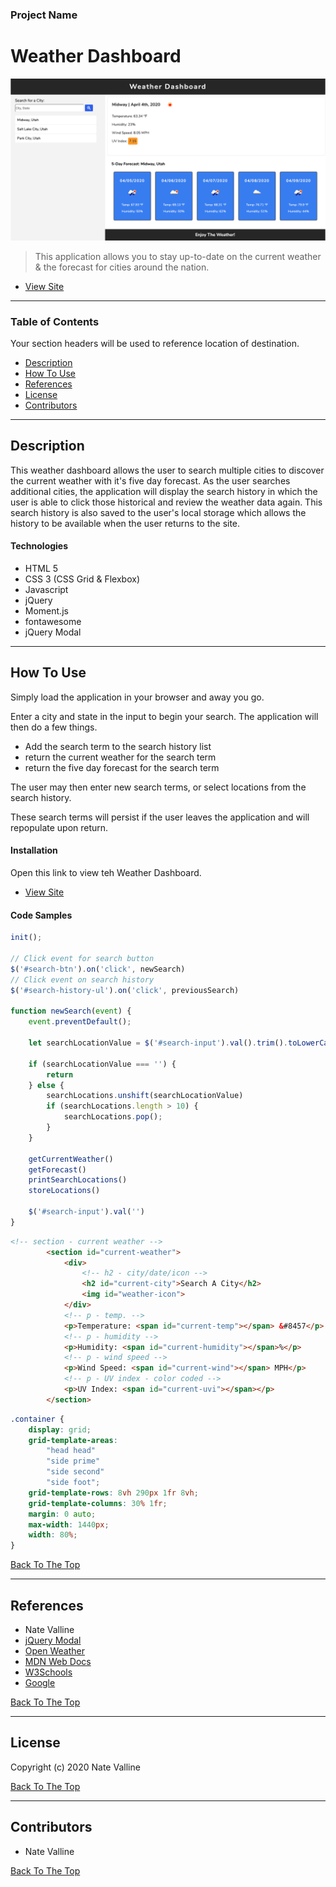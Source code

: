 ### Project Name

# Weather Dashboard

<img src="./assets/img/weather-dashboard.png" alt="Weather Dashboard Image" width="600px">

> This application allows you to stay up-to-date on the current weather & the forecast for cities around the nation.  

- [View Site](https://nvalline.github.io/weather-dashboard/)

---

### Table of Contents

Your section headers will be used to reference location of destination.

- [Description](#description)
- [How To Use](#how-to-use)
- [References](#references)
- [License](#license)
- [Contributors](#contributors)

---

## Description

This weather dashboard allows the user to search multiple cities to discover the current weather with it's five day forecast. As the user searches additional cities, the application will display the search history in which the user is able to click those historical and review the weather data again. This search history is also saved to the user's local storage which allows the history to be available when the user returns to the site.

#### Technologies

- HTML 5
- CSS 3 (CSS Grid & Flexbox)
- Javascript
- jQuery
- Moment.js
- fontawesome
- jQuery Modal

---

## How To Use

Simply load the application in your browser and away you go.

Enter a city and state in the input to begin your search. The application will then do a few things.
- Add the search term to the search history list
- return the current weather for the search term
- return the five day forecast for the search term

The user may then enter new search terms, or select locations from the search history.

These search terms will persist if the user leaves the application and will repopulate upon return.

#### Installation

Open this link to view teh Weather Dashboard.

- [View Site](https://nvalline.github.io/weather-dashboard/)

#### Code Samples

```javascript
init();

// Click event for search button
$('#search-btn').on('click', newSearch)
// Click event on search history
$('#search-history-ul').on('click', previousSearch)

function newSearch(event) {
    event.preventDefault();

    let searchLocationValue = $('#search-input').val().trim().toLowerCase();

    if (searchLocationValue === '') {
        return
    } else {
        searchLocations.unshift(searchLocationValue)
        if (searchLocations.length > 10) {
            searchLocations.pop();
        }
    }

    getCurrentWeather()
    getForecast()
    printSearchLocations()
    storeLocations()

    $('#search-input').val('')
}
```
```html
<!-- section - current weather -->
        <section id="current-weather">
            <div>
                <!-- h2 - city/date/icon -->
                <h2 id="current-city">Search A City</h2>
                <img id="weather-icon">
            </div>
            <!-- p - temp. -->
            <p>Temperature: <span id="current-temp"></span> &#8457</p>
            <!-- p - humidity -->
            <p>Humidity: <span id="current-humidity"></span>%</p>
            <!-- p - wind speed -->
            <p>Wind Speed: <span id="current-wind"></span> MPH</p>
            <!-- p - UV index - color coded -->
            <p>UV Index: <span id="current-uvi"></span></p>
        </section>
```
```css
.container {
    display: grid;
    grid-template-areas: 
        "head head"
        "side prime"
        "side second"
        "side foot";
    grid-template-rows: 8vh 290px 1fr 8vh;
    grid-template-columns: 30% 1fr;
    margin: 0 auto;
    max-width: 1440px;
    width: 80%;
}
```

[Back To The Top](#project-name)

---

## References

- Nate Valline
- [jQuery Modal](https://github.com/kylefox/jquery-modal#installation)
- [Open Weather](https://openweathermap.org/api)
- [MDN Web Docs](https://developer.mozilla.org/en-US/)
- [W3Schools](https://www.w3schools.com/)
- [Google](https://www.google.com) 

[Back To The Top](#project-name)

---

## License

Copyright (c) 2020 Nate Valline

[Back To The Top](#project-name)

---

## Contributors

- Nate Valline

[Back To The Top](#project-name)

